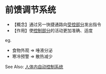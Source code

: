 # 前馈调节系统

- 【概念】通过另一快捷通路向[受控部分](受控部分.md)发出指令
- 【作用】使[控制部分](控制部分.md)的活动更加准确、适度

eg. 
- 食物外观 => 唾液分泌
- 寒冷预警 => 散热减少

See Also: [人体内自动控制系统](人体内自动控制系统.md)
